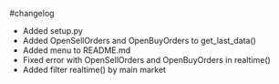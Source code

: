 #changelog

* Added setup.py
* Added OpenSellOrders and OpenBuyOrders to get_last_data()
* Added menu to README.md
* Fixed error with OpenSellOrders and OpenBuyOrders in realtime()
* Added filter realtime() by main market